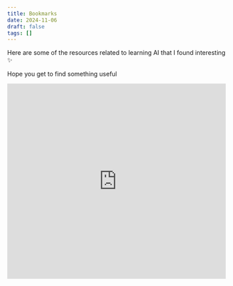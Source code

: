 ```yaml
---
title: Bookmarks
date: 2024-11-06
draft: false
tags: []
---
```


Here are some of the resources related to learning AI that I found interesting ✨

Hope you get to find something useful

<iframe style="border: 0; width: 100%; height: 450px;" allowfullscreen frameborder="0" src="https://raindrop.io/AshikNesin/learn-ai-34780999/embed"></iframe>